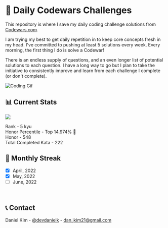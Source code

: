 # 🚀 Daily Codewars Challenges
This repository is where I save my daily coding challenge solutions from [Codewars.com](https://www.codewars.com/users/danjkim21). <br>

I am trying my best to get daily repetition in to keep core concepts fresh in my head. I've committed to pushing at least 5 solutions every week. Every morning, the first thing I do is solve a Codewar! <br>

There is an endless supply of questions, and an even longer list of potential solutions to each question. I have a long way to go but I plan to take the initiative to consistently improve and learn from each challenge I complete (or don't complete).<br>

<p align="center">

  ![Coding Gif](https://c.tenor.com/lIMtjiAYuT8AAAAd/breezy-hacker.gif)

</p>


## 📊 Current Stats
<p align="left">
  <a href="https://www.codewars.com/users/shubhamsigdar" rel="nofollow"><img src="https://www.codewars.com/users/danjkim21/badges/large" style="max-width: 100%;"></a>
</p>  

Rank - 5 kyu <br>
Honor Percentile - Top 14.974% 🎉 <br>
Honor - 548 <br>
Total Completed Kata - 222 
<br>


## 📆 Monthly Streak

- [x] April, 2022
- [x] May, 2022
- [ ] June, 2022
<br>


## 📞 Contact
Daniel Kim - [@devdanielk](https://twitter.com/devdanielk) - dan.jkim21@gmail.com